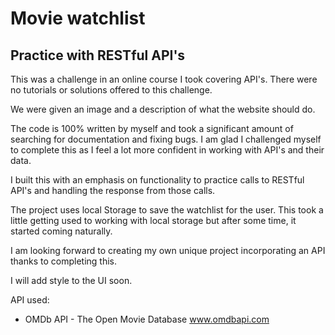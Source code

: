 # Movie watchlist
## Practice with RESTful API's

This was a challenge in an online course I took covering API's. There were no tutorials or solutions offered to this challenge. 

We were given an image and a description of what the website should do.

The code is 100% written by myself and took a significant amount of searching for documentation and fixing bugs. I am glad I challenged myself to complete this as I feel a lot more confident in working with API's and their data.

I built this with an emphasis on functionality to practice calls to RESTful API's and handling the response from those calls.

The project uses local Storage to save the watchlist for the user. This took a little getting used to working with local storage but after some time, it started coming naturally.

I am looking forward to creating my own unique project incorporating an API thanks to completing this.

I will add style to the UI soon.

API used:
- OMDb API - The Open Movie Database www.omdbapi.com

